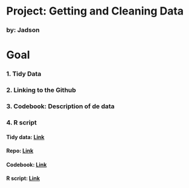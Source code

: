 # Project: Getting and Cleaning Data
### by: Jadson

# Goal
### 1. Tidy Data
### 2. Linking to the Github
### 3. Codebook: Description of de data
### 4. R script

#### Tidy data: [Link](https://github.com/Jadson-Correa/Data-Science/blob/master/tidyData.txt)
#### Repo: [Link](https://github.com/Jadson-Correa/Data-Science)
#### Codebook: [Link](https://github.com/Jadson-Correa/Data-Science/blob/master/Codebook.md)
#### R script: [Link](https://github.com/Jadson-Correa/Data-Science/blob/master/README.md)

